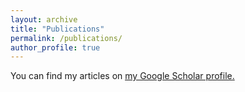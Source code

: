 ```yaml
---
layout: archive
title: "Publications"
permalink: /publications/
author_profile: true
---
```


You can find my articles on <u><a href="https://scholar.google.com/citations?user=UAiver8AAAAJ&hl">my Google Scholar profile</a>.</u>
